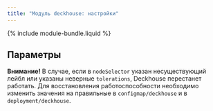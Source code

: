 ```yaml
---
title: "Модуль deckhouse: настройки"
---
```


{% include module-bundle.liquid %}

## Параметры

<!-- SCHEMA -->

**Внимание!** В случае, если в `nodeSelector` указан несуществующий лейбл или указаны неверные `tolerations`, Deckhouse перестанет работать. Для восстановления работоспособности необходимо изменить значения на правильные в `configmap/deckhouse` и в `deployment/deckhouse`.
